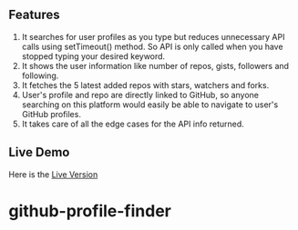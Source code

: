 
## Features

1. It searches for user profiles as you type but reduces unnecessary API calls using setTimeout() method. So API is only called when you have stopped typing your desired keyword.
2. It shows the user information like number of repos, gists, followers and following.
3. It fetches the 5 latest added repos with stars, watchers and forks.
4. User's profile and repo are directly linked to GitHub, so anyone searching on this platform would easily be able to navigate to user's GitHub profiles.
5. It takes care of all the edge cases for the API info returned.


## Live Demo

Here is the [Live Version](http://mygithubprofilefinder.s3-website.ap-south-1.amazonaws.com) 
# github-profile-finder
